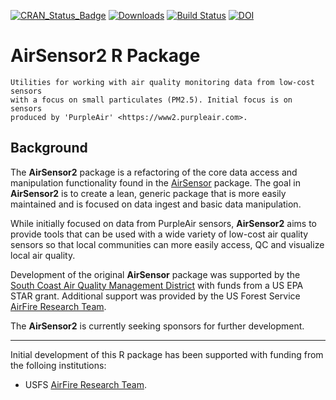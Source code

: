 [![CRAN\_Status\_Badge](http://www.r-pkg.org/badges/version/AirSensor2)](https://cran.r-project.org/package=AirSensor2)
[![Downloads](http://cranlogs.r-pkg.org/badges/AirSensor2)](https://cran.r-project.org/package=AirSensor2)
[![Build Status](https://travis-ci.org/MazamaScience/AirSensor2.svg?branch=master)](https://travis-ci.org/MazamaScience/AirSensor2)
[![DOI](https://zenodo.org/badge/483432538.svg)](https://zenodo.org/badge/latestdoi/483432538)

# AirSensor2 R Package

```
Utilities for working with air quality monitoring data from low-cost sensors
with a focus on small particulates (PM2.5). Initial focus is on sensors
produced by 'PurpleAir' <https://www2.purpleair.com>.
```

## Background

The **AirSensor2** package is a refactoring of the core data access and 
manipulation functionality found in the 
[AirSensor](https://mazamascience.github.io/AirSensor/) package. The goal in 
**AirSensor2** is to create a lean, generic package that is more easily 
maintained and is focused on data ingest and basic data manipulation.

While initially focused on data from PurpleAir sensors, **AirSensor2** 
aims to provide tools that can be used with a wide variety of low-cost
air quality sensors so that local communities can more easily access, QC and
visualize local air quality.

Development of the original **AirSensor** package was supported by the 
[South Coast Air Quality Management District](http://scaqmd.org)
with funds from a US EPA STAR grant. Additional support was provided by the US 
Forest Service [AirFire Research Team](https://www.airfire.org).

The **AirSensor2** is currently seeking sponsors for further development.

----

Initial development of this R package has been supported with funding from the 
folloing institutions:

* USFS [AirFire Research Team](https://www.airfire.org).
